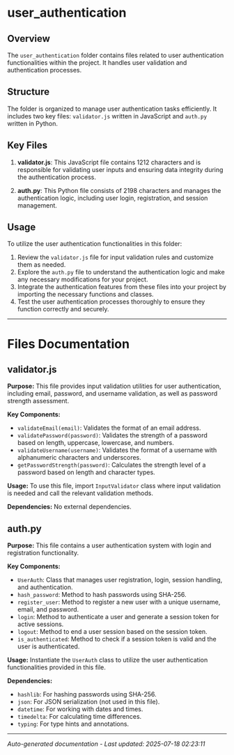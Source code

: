 # user_authentication

## Overview
The `user_authentication` folder contains files related to user authentication functionalities within the project. It handles user validation and authentication processes.

## Structure
The folder is organized to manage user authentication tasks efficiently. It includes two key files: `validator.js` written in JavaScript and `auth.py` written in Python.

## Key Files
1. **validator.js**: This JavaScript file contains 1212 characters and is responsible for validating user inputs and ensuring data integrity during the authentication process.
   
2. **auth.py**: This Python file consists of 2198 characters and manages the authentication logic, including user login, registration, and session management.

## Usage
To utilize the user authentication functionalities in this folder:
1. Review the `validator.js` file for input validation rules and customize them as needed.
2. Explore the `auth.py` file to understand the authentication logic and make any necessary modifications for your project.
3. Integrate the authentication features from these files into your project by importing the necessary functions and classes.
4. Test the user authentication processes thoroughly to ensure they function correctly and securely.

---

# Files Documentation

## validator.js

**Purpose:** This file provides input validation utilities for user authentication, including email, password, and username validation, as well as password strength assessment.

**Key Components:**
- `validateEmail(email)`: Validates the format of an email address.
- `validatePassword(password)`: Validates the strength of a password based on length, uppercase, lowercase, and numbers.
- `validateUsername(username)`: Validates the format of a username with alphanumeric characters and underscores.
- `getPasswordStrength(password)`: Calculates the strength level of a password based on length and character types.

**Usage:** To use this file, import `InputValidator` class where input validation is needed and call the relevant validation methods.

**Dependencies:** No external dependencies.

## auth.py

**Purpose:** This file contains a user authentication system with login and registration functionality.

**Key Components:**
- `UserAuth`: Class that manages user registration, login, session handling, and authentication.
- `hash_password`: Method to hash passwords using SHA-256.
- `register_user`: Method to register a new user with a unique username, email, and password.
- `login`: Method to authenticate a user and generate a session token for active sessions.
- `logout`: Method to end a user session based on the session token.
- `is_authenticated`: Method to check if a session token is valid and the user is authenticated.

**Usage:** Instantiate the `UserAuth` class to utilize the user authentication functionalities provided in this file.

**Dependencies:**
- `hashlib`: For hashing passwords using SHA-256.
- `json`: For JSON serialization (not used in this file).
- `datetime`: For working with dates and times.
- `timedelta`: For calculating time differences.
- `typing`: For type hints and annotations.

---
*Auto-generated documentation - Last updated: 2025-07-18 02:23:11*
